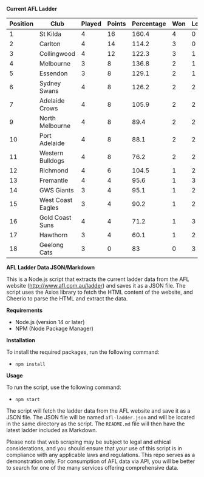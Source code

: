 **Current AFL Ladder**

| Position | Club | Played | Points | Percentage | Won | Lost | Drawn | PF | PA |
| -------- | ---- | ------ | ------ | ---------- | --- | ---- | ----- | -- | -- |
| 1 | St Kilda | 4 | 16 | 160.4 | 4 | 0 | 0 | 364 | 227 |
| 2 | Carlton | 4 | 14 | 114.2 | 3 | 0 | 1 | 329 | 288 |
| 3 | Collingwood | 4 | 12 | 122.3 | 3 | 1 | 0 | 406 | 332 |
| 4 | Melbourne | 3 | 8 | 136.8 | 2 | 1 | 0 | 331 | 242 |
| 5 | Essendon | 3 | 8 | 129.1 | 2 | 1 | 0 | 306 | 237 |
| 6 | Sydney Swans | 4 | 8 | 126.2 | 2 | 2 | 0 | 376 | 298 |
| 7 | Adelaide Crows | 4 | 8 | 105.9 | 2 | 2 | 0 | 394 | 372 |
| 9 | North Melbourne | 4 | 8 | 89.4 | 2 | 2 | 0 | 305 | 341 |
| 10 | Port Adelaide | 4 | 8 | 88.1 | 2 | 2 | 0 | 342 | 388 |
| 11 | Western Bulldogs | 4 | 8 | 76.2 | 2 | 2 | 0 | 262 | 344 |
| 12 | Richmond | 4 | 6 | 104.5 | 1 | 2 | 1 | 299 | 286 |
| 13 | Fremantle | 4 | 4 | 95.6 | 1 | 3 | 0 | 304 | 318 |
| 14 | GWS Giants | 3 | 4 | 95.1 | 1 | 2 | 0 | 251 | 264 |
| 15 | West Coast Eagles | 3 | 4 | 90.2 | 1 | 2 | 0 | 249 | 276 |
| 16 | Gold Coast Suns | 4 | 4 | 71.2 | 1 | 3 | 0 | 274 | 385 |
| 17 | Hawthorn | 3 | 4 | 60.1 | 1 | 2 | 0 | 182 | 303 |
| 18 | Geelong Cats | 3 | 0 | 83 | 0 | 3 | 0 | 239 | 288 |

**AFL Ladder Data JSON/Markdown**

This is a Node.js script that extracts the current ladder data from the AFL website (http://www.afl.com.au/ladder) and saves it as a JSON file. The script uses the Axios library to fetch the HTML content of the website, and Cheerio to parse the HTML and extract the data.

**Requirements**

- Node.js (version 14 or later)
- NPM (Node Package Manager)

**Installation**

To install the required packages, run the following command:

 - `npm install`

**Usage**

To run the script, use the following command:

 - `npm start`

The script will fetch the ladder data from the AFL website and save it as a JSON file. The JSON file will be named `afl-ladder.json` and will be located in the same directory as the script. The `README.md` file will then have the latest ladder included as Markdown.

Please note that web scraping may be subject to legal and ethical considerations, and you should ensure that your use of this script is in compliance with any applicable laws and regulations. This repo serves as a demonstration only. For consumption of AFL data via API, you will be better to search for one of the many services offering comprehensive data.
